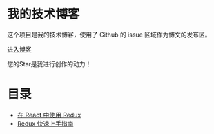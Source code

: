 # 我的技术博客

这个项目是我的技术博客，使用了 Github 的 issue 区域作为博文的发布区。

[进入博客](https://github.com/collinxz-coder/blog/issues)

您的Star是我进行创作的动力！

# 目录

- [在 React 中使用 Redux](https://github.com/collinxz-coder/blog/issues/2)
- [Redux 快速上手指南](https://github.com/collinxz-coder/blog/issues/1)

